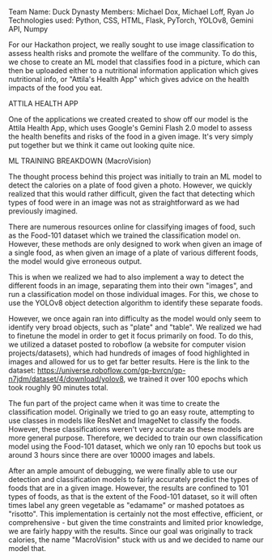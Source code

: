 Team Name: Duck Dynasty
Members: Michael Dox, Michael Loff, Ryan Jo
Technologies used: Python, CSS, HTML, Flask, PyTorch, YOLOv8, Gemini API, Numpy


For our Hackathon project, we really sought to use image classification to assess health risks and promote the wellfare of the community. To do this, we chose to create an ML model that classifies food in a picture, which can then be uploaded either to a nutritional information application which gives nutritional info, or "Attila's Health App" which gives advice on the health impacts of the food you eat.

ATTILA HEALTH APP

One of the applications we created created to show off our model is the Attila Health App, which uses Google's Gemini Flash 2.0 model to assess the health benefits and risks of the food in a given image. It's very simply put together but we think it came out looking quite nice. 


ML TRAINING BREAKDOWN (MacroVision)

The thought process behind this project was initially to train an ML model to detect the calories on a plate of food given
a photo. However, we quickly realized that this would rather difficult, given the fact that detecting which types of food
were in an image was not as straightforward as we had previously imagined.

There are numerous resources online for classifying images of food, such as the Food-101 dataset which we trained the
classification model on. However, these methods are only designed to work when given an image of a single food, as when given an image of a plate of various different foods, the model would give erroneous output. 

This is when we realized we had to also implement a way to detect the different foods in an image, separating them into their own "images", and run a classification model on those individual images. For this, we chose to use the YOLOv8 object detection algorithm to identify these separate foods. 

However, we once again ran into difficulty as the model would only seem to identify very broad objects, such as "plate" and "table". We realized we had to finetune the model in order to get it focus primarily on food. To do this, we utilized a dataset posted to roboflow (a website for computer vision projects/datasets), which had hundreds of images of food highlighted in images and allowed for us to get far better results. Here is the link to the dataset: https://universe.roboflow.com/gp-bvrcn/gp-n7jdm/dataset/4/download/yolov8, we trained it over 100 epochs which took roughly 90 minutes total.

The fun part of the project came when it was time to create the classification model. Originally we tried to go an easy route, attempting to use classes in models like ResNet and ImageNet to classify the foods. However, these classifications weren't very accurate as these models are more general purpose. Therefore, we decided to train our own classification model using the Food-101 dataset, which we only ran 10 epochs but took us around 3 hours since there are over 10000 images and labels.

After an ample amount of debugging, we were finally able to use our detection and classification models to fairly accurately predict the types of foods that are in a given image. However, the results are confined to 101 types of foods, as that is the extent of the Food-101 dataset, so it will often times label any green vegetable as "edamame" or mashed potatoes as "risotto". This implementation is certainly not the most effective, efficient, or comprehensive - but given the time constraints and limited prior knowledge, we are fairly happy with the results. Since our goal was originally to track calories, the name "MacroVision" stuck with us and we decided to name our model that.